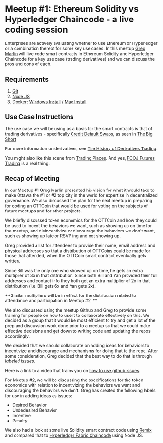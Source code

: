 # Meetup #1: Ethereum Solidity vs Hyperledger Chaincode - a live coding session

Enterprises are actively evaluating whether to use Ethereum or Hyperledger or a combination thereof for some key use cases. In this meetup [Greg Marlin](https://www.linkedin.com/in/greg-marlin-8a4528a/) will live code smart contracts in Ethereum Solidity and Hyperledger Chaincode for a key use case (trading derivatives) and we can discuss the pros and cons of each.

## Requirements


1. [Git](https://gist.github.com/derhuerst/1b15ff4652a867391f03)
2. [Node JS](https://nodejs.org/en/)
3. Docker: [Windows Install](https://docs.docker.com/docker-for-windows/install/) / [Mac Install](https://docs.docker.com/docker-for-mac/install/)



## Use Case Instructions

The use case we will be using as a basis for the smart contracts is that of trading derivatives - specifically [Credit Default Swaps](https://www.investopedia.com/terms/c/creditdefaultswap.asp), as seen in [The Big Short](https://www.youtube.com/watch?v=P-7HA9_qmdg)

For more information on derivatives, see [The History of Derivatives Trading](https://medium.com/market-protocol/the-history-of-derivatives-trading-631e9ab64fed). 

You might also like this scene from [Trading Places](https://www.youtube.com/watch?v=RLySXTIBS3c). And yes, [FCOJ Futures Trading](https://www.theice.com/products/30/FCOJ-A-Futures) is a real thing. 

## Recap of Meeting

In our Meetup #1 Greg Marlin presented his vision for what it would take to make Ottawa the #1 or #2 top city in the world for expertise in decentralized governance. We also discussed the plan for the next meetup in preparing for coding an OTTCoin that would be used for voting on the subjects of future meetups and for other projects. 

We briefly discussed token economics for the OTTCoin and how they could be used to incent the behaviors we want, such as showing up on time for the meetup, and disincentivize or discourage the behaviors we don't want, such as showing up late or RSVP'ing and not showing up. 

Greg provided a list for attendees to provide their name, email address and physical addresses so that a distribution of OTTCoins could be made for those that attended, when the OTTCoin smart contract eventually gets written. 

Since Bill was the only one who showed up on time, he gets an extra multiplier of 3x in that distribution. Since both Bill and Yan provided their full addresses and contact info they both get an extra multiplier of 2x in that distribution (i.e. Bill gets 6x and Yan gets 2x). 

**Similar multipliers will be in effect for the distribution related to attendance and participation in Meetup #2. **

We also discussed using the meetup Github and Greg to provide some training for people on how to use it to collaborate effectively on this. We decided as a group that it would be most efficient to try and get a lot of the prep and discussion work done prior to a meetup so that we could make effective decisions and get down to writing code and updating the repos accordingly. 

We decided that we should collaborate on adding ideas for behaviors to incentivize and discourage and mechanisms for doing that to the repo. After some consideration, Greg decided that the best way to do that is through *labeled issues*. 

Here is a link to a video that trains you on [how to use github issues](https://www.youtube.com/watch?v=YshvUGgF_3o). 

For Meetup #2, we will be discussing the specifications for the token economics with relation to incentivizing the behaviors we want and discouraging the behaviors we don't. Greg has created the following labels for use in adding ideas as issues: 

- Desired Behavior
- Undedesired Behavior
- Incentive
- Penalty

We also had a look at some live Solidity smart contract code using [Remix](https://remix.ethereum.org) and compared that to [Hyperledger Fabric Chaincode](https://hyperledger-fabric.readthedocs.io/en/latest/chaincode.html) using Node JS. 





